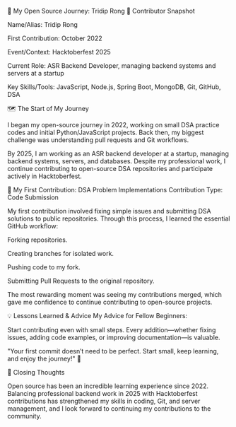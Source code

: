 🌟 My Open Source Journey: Tridip Rong
🙋 Contributor Snapshot

Name/Alias: Tridip Rong

First Contribution: October 2022

Event/Context: Hacktoberfest 2025

Current Role: ASR Backend Developer, managing backend systems and servers at a startup

Key Skills/Tools: JavaScript, Node.js, Spring Boot, MongoDB, Git, GitHub, DSA

🗺️ The Start of My Journey

I began my open-source journey in 2022, working on small DSA practice codes and initial Python/JavaScript projects. Back then, my biggest challenge was understanding pull requests and Git workflows.

By 2025, I am working as an ASR backend developer at a startup, managing backend systems, servers, and databases. Despite my professional work, I continue contributing to open-source DSA repositories and participate actively in Hacktoberfest.

🎯 My First Contribution: DSA Problem Implementations
Contribution Type: Code Submission

My first contribution involved fixing simple issues and submitting DSA solutions to public repositories. Through this process, I learned the essential GitHub workflow:

Forking repositories.

Creating branches for isolated work.

Pushing code to my fork.

Submitting Pull Requests to the original repository.

The most rewarding moment was seeing my contributions merged, which gave me confidence to continue contributing to open-source projects.

💡 Lessons Learned & Advice
My Advice for Fellow Beginners:

Start contributing even with small steps. Every addition—whether fixing issues, adding code examples, or improving documentation—is valuable.

"Your first commit doesn’t need to be perfect. Start small, keep learning, and enjoy the journey!" 🚀

🙏 Closing Thoughts

Open source has been an incredible learning experience since 2022. Balancing professional backend work in 2025 with Hacktoberfest contributions has strengthened my skills in coding, Git, and server management, and I look forward to continuing my contributions to the community.